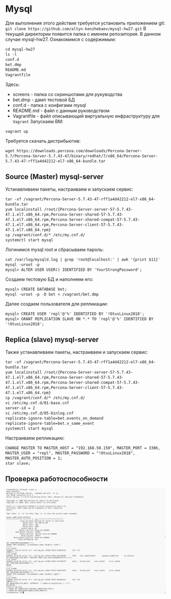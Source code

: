 # Mysql
Для выполнения этого действия требуется установить приложением git:
`git clone https://github.com/altyn-kenzhebaev/mysql-hw27.git`
В текущей директории появится папка с именем репозитория. В данном случае mysql-hw27. Ознакомимся с содержимым:
```
cd mysql-hw27
ls -l
conf.d
bet.dmp
README.md
Vagrantfile
```
Здесь:
- screens - папка со скриншотами для рукуводства
- bet.dmp - дамп тестовой БД
- conf.d - папка с конфигами mysql
- README.md - файл с данным руководством
- Vagrantfile - файл описывающий виртуальную инфраструктуру для `Vagrant`
Запускаем ВМ:
```
vagrant up
```
Требуется скачать дистрибьютив:
```
wget https://downloads.percona.com/downloads/Percona-Server-5.7/Percona-Server-5.7.43-47/binary/redhat/7/x86_64/Percona-Server-5.7.43-47-rff1a4d42212-el7-x86_64-bundle.tar
```
## Source (Master) mysql-server 
Устанавливаем пакеты, настраиваем и запускаем сервис:
```
tar -xf /vagrant/Percona-Server-5.7.43-47-rff1a4d42212-el7-x86_64-bundle.tar 
yum localinstall /root/{Percona-Server-server-57-5.7.43-47.1.el7.x86_64.rpm,Percona-Server-shared-57-5.7.43-47.1.el7.x86_64.rpm,Percona-Server-shared-compat-57-5.7.43-47.1.el7.x86_64.rpm,Percona-Server-client-57-5.7.43-47.1.el7.x86_64.rpm}
cp /vagrant/conf.d/* /etc/my.cnf.d/
systemctl start mysql
```
Логинимся mysql root и сбрасываем пароль:
```
cat /var/log/mysqld.log | grep 'root@localhost:' | awk '{print $11}'
mysql -uroot -p
mysql> ALTER USER USER() IDENTIFIED BY 'YourStrongPassword';
```
Создаем тестовую БД и наполняем его:
```
mysql> CREATE DATABASE bet;
mysql -uroot -p -D bet < /vagrant/bet.dmp
```
Далее создаем пользователя для репликации:
```
mysql> CREATE USER 'repl'@'%' IDENTIFIED BY '!OtusLinux2018';
mysql> GRANT REPLICATION SLAVE ON *.* TO 'repl'@'%' IDENTIFIED BY '!OtusLinux2018';
```
##  Replica (slave) mysql-server
Также устанавливаем пакеты, настраиваем и запускаем сервис:
```
tar -xf /vagrant/Percona-Server-5.7.43-47-rff1a4d42212-el7-x86_64-bundle.tar 
yum localinstall /root/{Percona-Server-server-57-5.7.43-47.1.el7.x86_64.rpm,Percona-Server-shared-57-5.7.43-47.1.el7.x86_64.rpm,Percona-Server-shared-compat-57-5.7.43-47.1.el7.x86_64.rpm,Percona-Server-client-57-5.7.43-47.1.el7.x86_64.rpm}
cp /vagrant/conf.d/* /etc/my.cnf.d/
vi /etc/my.cnf.d/01-base.cnf
server-id = 2
vi /etc/my.cnf.d/05-binlog.cnf
replicate-ignore-table=bet.events_on_demand
replicate-ignore-table=bet.v_same_event
systemctl start mysql
```
Настраиваем репликацию:
```
CHANGE MASTER TO MASTER_HOST = "192.168.50.150", MASTER_PORT = 3306, MASTER_USER = "repl", MASTER_PASSWORD = "!OtusLinux2018", MASTER_AUTO_POSITION = 1;
star slave;
```
## Проверка работоспособности
![image desc](./screens/replica_status.png)
![image desc](./screens/test_string.png)
